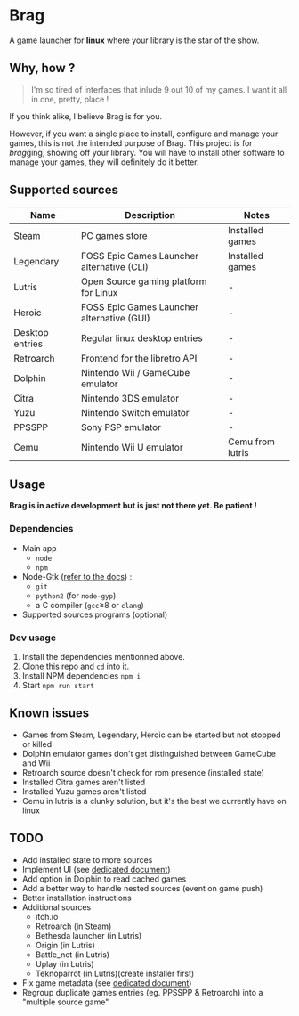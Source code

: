 # Brag
A game launcher for **linux** where your library is the star of the show.

## Why, how ?
> I'm so tired of interfaces that inlude 9 out 10 of my games. I want it all in one, pretty, place ! 

If you think alike, I believe Brag is for you. 

However, if you want a single place to install, configure and manage your games, 
this is not the intended purpose of Brag. This project is for *brag*ging, showing off your library. 
You will have to install other software to manage your games, they will definitely do it better.

## Supported sources
Name            | Description                                | Notes
--------------- | ------------------------------------------ | -----------------
Steam           | PC games store                             | Installed games
Legendary       | FOSS Epic Games Launcher alternative (CLI) | Installed games
Lutris          | Open Source gaming platform for Linux      | -
Heroic          | FOSS Epic Games Launcher alternative (GUI) | -
Desktop entries | Regular linux desktop entries              | -
Retroarch       | Frontend for the libretro API              | -
Dolphin         | Nintendo Wii / GameCube emulator           | -
Citra           | Nintendo 3DS emulator                      | -
Yuzu            | Nintendo Switch emulator                   | -
PPSSPP          | Sony PSP emulator                          | -
Cemu            | Nintendo Wii U emulator                    | Cemu from lutris

## Usage
**Brag is in active development but is just not there yet. Be patient !**

### Dependencies
* Main app 
	* `node` 
	* `npm`
* Node-Gtk ([refer to the docs](https://github.com/romgrk/node-gtk#installing-and-building)) : 
	* `git`
	* `python2` (for `node-gyp`)
	* a C compiler (`gcc`≥8 or `clang`)
* Supported sources programs (optional)

### Dev usage
1. Install the dependencies mentionned above.
2. Clone this repo and `cd` into it.  
3. Install NPM dependencies `npm i`
4. Start `npm run start`

## Known issues
* Games from Steam, Legendary, Heroic can be started but not stopped or killed
* Dolphin emulator games don't get distinguished between GameCube and Wii
* Retroarch source doesn't check for rom presence (installed state)
* Installed Citra games aren't listed
* Installed Yuzu games aren't listed
* Cemu in lutris is a clunky solution, but it's the best we currently have on linux

## TODO
* Add installed state to more sources
* Implement UI (see [dedicated document](./resources/ui_design_process.md))
* Add option in Dolphin to read cached games
* Add a better way to handle nested sources (event on game push)
* Better installation instructions
* Additional sources
	* itch.io
	* Retroarch (in Steam)
	* Bethesda launcher (in Lutris)
	* Origin (in Lutris)
	* Battle_net (in Lutris)
	* Uplay (in Lutris)
	* Teknoparrot (in Lutris)(create installer first)
* Fix game metadata (see [dedicated document](./resources/fixing_game_metadata.md))
* Regroup duplicate games entries (eg. PPSSPP & Retroarch) into a "multiple source game"